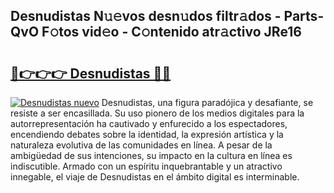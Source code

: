 ## Desnudistas N𝚞𝚎vos desn𝚞dos filtr𝚊dos - Parts-QvO F𝚘tos vid𝚎o - C𝚘ntenido atr𝚊ctivo JRe16

# <h2><a href="http://mbd6hv.tromn.icu/?c=Desnudistas">🔗👉👉👉 Desnudistas 🔗🔗</a></h2>

[![Desnudistas nuevo](https://i.imgur.com/pEAQMta.gif)](http://mbd6hv.tromn.icu/?c=Desnudistas)
Desnudistas, una figura paradójica y desafiante, se resiste a ser encasillada. Su uso pionero de los medios digitales para la autorrepresentación ha cautivado y enfurecido a los espectadores, encendiendo debates sobre la identidad, la expresión artística y la naturaleza evolutiva de las comunidades en línea. A pesar de la ambigüedad de sus intenciones, su impacto en la cultura en línea es indiscutible. Armado con un espíritu inquebrantable y un atractivo innegable, el viaje de Desnudistas en el ámbito digital es interminable.
